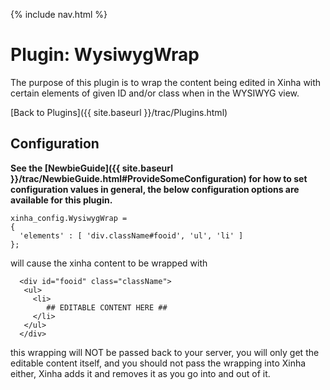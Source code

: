 {% include nav.html %}

# Plugin: WysiwygWrap 

The purpose of this plugin is to wrap the content being edited in Xinha with certain elements of given ID and/or class when in the WYSIWYG view.

[Back to Plugins]({{ site.baseurl }}/trac/Plugins.html)

## Configuration

**See the [NewbieGuide]({{ site.baseurl }}/trac/NewbieGuide.html#ProvideSomeConfiguration) for how to set configuration values in general, the below configuration options are available for this plugin.**



```
xinha_config.WysiwygWrap =
{
  'elements' : [ 'div.className#fooid', 'ul', 'li' ]
};
```


will cause the xinha content to be wrapped with 

```
  <div id="fooid" class="className">
   <ul>
     <li>
        ## EDITABLE CONTENT HERE ##
     </li>
   </ul>
  </div>
```


this wrapping will NOT be passed back to your server, you will only get the editable content itself, and you should not pass the wrapping into Xinha either, Xinha adds it and removes it as you go into and out of it.
